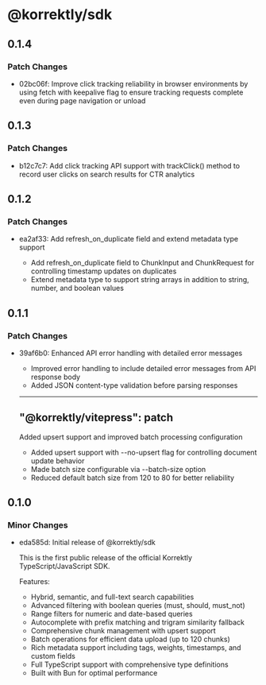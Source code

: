 # @korrektly/sdk

## 0.1.4

### Patch Changes

- 02bc06f: Improve click tracking reliability in browser environments by using fetch with keepalive flag to ensure tracking requests complete even during page navigation or unload

## 0.1.3

### Patch Changes

- b12c7c7: Add click tracking API support with trackClick() method to record user clicks on search results for CTR analytics

## 0.1.2

### Patch Changes

- ea2af33: Add refresh_on_duplicate field and extend metadata type support

  - Add refresh_on_duplicate field to ChunkInput and ChunkRequest for controlling timestamp updates on duplicates
  - Extend metadata type to support string arrays in addition to string, number, and boolean values

## 0.1.1

### Patch Changes

- 39af6b0: Enhanced API error handling with detailed error messages

  - Improved error handling to include detailed error messages from API response body
  - Added JSON content-type validation before parsing responses

  ***

  ## "@korrektly/vitepress": patch

  Added upsert support and improved batch processing configuration

  - Added upsert support with --no-upsert flag for controlling document update behavior
  - Made batch size configurable via --batch-size option
  - Reduced default batch size from 120 to 80 for better reliability

## 0.1.0

### Minor Changes

- eda585d: Initial release of @korrektly/sdk

  This is the first public release of the official Korrektly TypeScript/JavaScript SDK.

  Features:

  - Hybrid, semantic, and full-text search capabilities
  - Advanced filtering with boolean queries (must, should, must_not)
  - Range filters for numeric and date-based queries
  - Autocomplete with prefix matching and trigram similarity fallback
  - Comprehensive chunk management with upsert support
  - Batch operations for efficient data upload (up to 120 chunks)
  - Rich metadata support including tags, weights, timestamps, and custom fields
  - Full TypeScript support with comprehensive type definitions
  - Built with Bun for optimal performance
